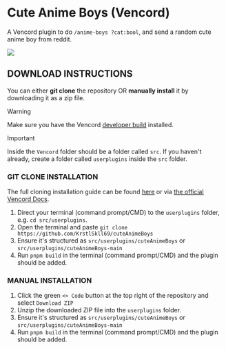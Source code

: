 # Cute Anime Boys (Vencord)

A Vencord plugin to do `/anime-boys ?cat:bool`, and send a random cute anime boy from reddit. </br>

![](https://cdn.nest.rip/uploads/5f598650-f8d2-4365-8c83-d0d6a69b0f5c.png) </br>

## DOWNLOAD INSTRUCTIONS
You can either __git clone__ the repository OR __manually install__ it by downloading it as a zip file.<br/>
> [!WARNING]
> Make sure you have the Vencord [developer build](https://docs.vencord.dev/installing/) installed.<br/>

> [!IMPORTANT]
> Inside the `Vencord` folder should be a folder called `src`. If you haven't already, create a folder called `userplugins` inside the `src` folder.

### GIT CLONE INSTALLATION
The full cloning installation guide can be found [here](https://discord.com/channels/1015060230222131221/1257038407503446176/1257038407503446176) or via [the official Vencord Docs](https://docs.vencord.dev/installing/custom-plugins/).
1. Direct your terminal (command prompt/CMD) to the `userplugins` folder, e.g. `cd src/userplugins`.
2. Open the terminal and paste `git clone https://github.com/KrstlSkll69/cuteAnimeBoys`
3. Ensure it's structured as `src/userplugins/cuteAnimeBoys` or `src/userplugins/cuteAnimeBoys-main`
4. Run `pnpm build` in the terminal (command prompt/CMD) and the plugin should be added.

### MANUAL INSTALLATION
1. Click the green `<> Code` button at the top right of the repository and select `Download ZIP`
2. Unzip the downloaded ZIP file into the `userplugins` folder.
3. Ensure it's structured as `src/userplugins/cuteAnimeBoys` or `src/userplugins/cuteAnimeBoys-main`
5. Run `pnpm build` in the terminal (command prompt/CMD) and the plugin should be added.
